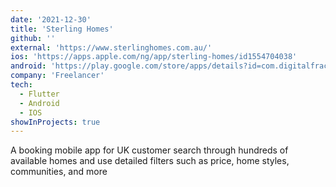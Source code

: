 ```yaml
---
date: '2021-12-30'
title: 'Sterling Homes'
github: ''
external: 'https://www.sterlinghomes.com.au/'
ios: 'https://apps.apple.com/ng/app/sterling-homes/id1554704038'
android: 'https://play.google.com/store/apps/details?id=com.digitalfractal.esterlings'
company: 'Freelancer'
tech:
  - Flutter
  - Android
  - IOS
showInProjects: true
---
```


A booking mobile app for UK customer search through hundreds of available homes and use detailed filters such as price, home styles, communities, and more
